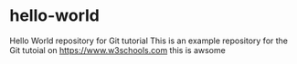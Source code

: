 # hello-world
Hello World repository for Git tutorial
This is an example repository for the Git tutoial on https://www.w3schools.com
this is awsome

